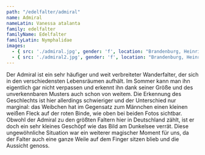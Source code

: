 ```yaml
---
path: "/edelfalter/admiral"
name: Admiral
nameLatin: Vanessa atalanta
family: edelfalter
familyName: Edelfalter
familyLatin: Nymphalidae
images:
  - { src: './admiral.jpg', gender: 'f', location: "Brandenburg, Heinrichsfelde", author: Georg, date: "2016-07-01" }
  - { src: './admiral2.jpg', gender: 'f', location: "Brandenburg, Heinrichsfelde", author: Georg, date: "2016-07-01" }
---
```


Der Admiral ist ein sehr häufiger und weit verbreiteter Wanderfalter, der sich in den verschiedensten Lebensräumen aufhält. Im Sommer kann man ihn eigentlich gar nicht verpassen und erkennt ihn dank seiner Größe und des unverkennbaren Musters auch schon von weitem. Die Erkennung des Geschlechts ist hier allerdings schwieriger und der Unterschied nur marginal: das Weibchen hat im Gegensatz zum Männchen einen kleinen weißen Fleck auf der roten Binde, wie oben bei beiden Fotos sichtbar. Obwohl der Admiral zu den größten Faltern hier in Deutschland zählt, ist er doch ein sehr kleines Geschöpf wie das Bild am Dunkelsee verrät. Diese ungewöhnliche Situation war ein weiterer magischer Moment für uns, da der Falter auch eine ganze Weile auf dem Finger sitzen blieb und die Aussicht genoss.
